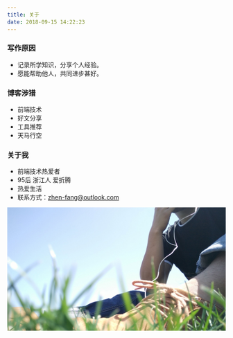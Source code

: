 ```yaml
---
title: 关于
date: 2018-09-15 14:22:23
---
```


### 写作原因
* 记录所学知识，分享个人经验。
* 愿能帮助他人，共同进步甚好。

### 博客涉猎
* 前端技术
* 好文分享
* 工具推荐
* 天马行空

### 关于我
* 前端技术热爱者
* 95后 浙江人 爱折腾
* 热爱生活
* 联系方式：zhen-fang@outlook.com

![Image d](https://github.com/FangFangZhenZhen/FangFangZhenZhen.github.io/raw/SourceCode/source/images/img.jpg)